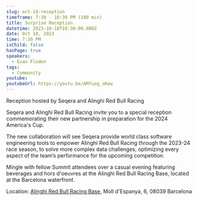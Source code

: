 ```yaml
---
slug: oct-18-reception
timeframe: 7:30 - 10:30 PM (180 min)
title: Surprise Reception
datetime: 2023-10-18T19:30:00.000Z
date: Oct 18, 2023
time: 7:30 PM
isChild: false
hasPage: true
speakers:
  - Evan Floden
tags:
  - Community
youtube:
youtubeUrl: https://youtu.be/AMfuog_oKew
---
```


Reception hosted by Seqera and Alinghi Red Bull Racing

Seqera and Alinghi Red Bull Racing invite you to a special reception commemorating their new partnership in preparation for the 2024 America's Cup.

The new collaboration will see Seqera provide world class software engineering tools to empower Alinghi Red Bull Racing through the 2023-24 race season, to solve more complex data challenges, optimizing every aspect of the team’s performance for the upcoming competition.

Mingle with fellow Summit attendees over a casual evening featuring beverages and hors d'oeuvres at the Alinghi Red Bull Racing Base, located at the Barcelona waterfront.

Location: [Alinghi Red Bull Racing Base](https://maps.app.goo.gl/mK5QUKYFTr9SLLRVA), Moll d'Espanya, 6, 08039 Barcelona
